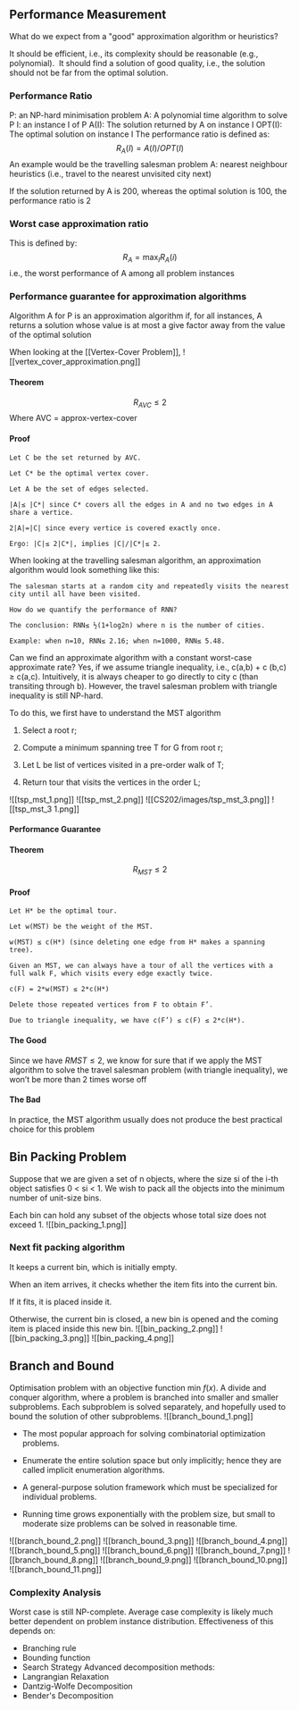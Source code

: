 ## Performance Measurement
What do we expect from a "good" approximation algorithm or heuristics?

It should be efficient, i.e., its complexity should be reasonable (e.g., polynomial). 
It should find a solution of good quality, i.e., the solution should not be far from the optimal solution.

### Performance Ratio
P: an NP-hard minimisation problem
A: A polynomial time algorithm to solve P
I: an instance I of P
A(I): The solution returned by A on instance I
OPT(I): The optimal solution on instance I
The performance ratio is defined as:
$$R_A(I)=A(I)/OPT(I)$$
An example would be the travelling salesman problem
A: nearest neighbour heuristics (i.e., travel to the nearest unvisited city next)

If the solution returned by A is 200, whereas the optimal solution is 100, the performance ratio is 2

### Worst case approximation ratio
This is defined by:
$$R_A=\max_IR_A(i)$$
i.e., the worst performance of A among all problem instances

### Performance guarantee for approximation algorithms
Algorithm A for P is an approximation algorithm if, for all instances, A returns a solution whose value is at most a give factor away from the value of the optimal solution

When looking at the [[Vertex-Cover Problem]],
![[vertex_cover_approximation.png]]
#### Theorem
$$R_{AVC}\leq2$$
Where AVC = approx-vertex-cover

#### Proof
```
Let C be the set returned by AVC. 

Let C* be the optimal vertex cover.

Let A be the set of edges selected. 

|A|≤ |C*| since C* covers all the edges in A and no two edges in A share a vertice. 

2|A|=|C| since every vertice is covered exactly once. 

Ergo: |C|≤ 2|C*|, implies |C|/|C*|≤ 2.
```

When looking at the travelling salesman algorithm, an approximation algorithm would look something like this:

```
The salesman starts at a random city and repeatedly visits the nearest city until all have been visited.

How do we quantify the performance of RNN?

The conclusion: RNN≤ ½(1+log2n) where n is the number of cities. 

Example: when n=10, RNN≤ 2.16; when n=1000, RNN≤ 5.48.
```

Can we find an approximate algorithm with a constant worst-case approximate rate?
Yes, if we assume triangle inequality, i.e., c(a,b) + c (b,c) ≥ c(a,c). Intuitively, it is always cheaper to go directly to city c (than transiting through b). However, the travel salesman problem with triangle inequality is still NP-hard.

To do this, we first have to understand the MST algorithm
1.  Select a root r; 
    
2.  Compute a minimum spanning tree T for G from root r;
    
3.  Let L be list of vertices visited in a pre-order walk of T;
    
4.  Return tour that visits the vertices in the order L;

![[tsp_mst_1.png]]
![[tsp_mst_2.png]]
![[CS202/images/tsp_mst_3.png]]
![[tsp_mst_3 1.png]]
#### Performance Guarantee
#### Theorem
$$R_{MST}\leq2$$
#### Proof
```
Let H* be the optimal tour.

Let w(MST) be the weight of the MST. 

w(MST) ≤ c(H*) (since deleting one edge from H* makes a spanning tree).

Given an MST, we can always have a tour of all the vertices with a full walk F, which visits every edge exactly twice. 

c(F) = 2*w(MST) ≤ 2*c(H*)

Delete those repeated vertices from F to obtain F’. 

Due to triangle inequality, we have c(F’) ≤ c(F) ≤ 2*c(H*).
```
#### The Good
Since we have $RMST\leq2$, we know for sure that if we apply the MST algorithm to solve the travel salesman problem (with triangle inequality), we won’t be more than 2 times worse off
#### The Bad
In practice, the MST algorithm usually does not produce the best practical choice for this problem

## Bin Packing Problem
Suppose that we are given a set of n objects, where the size si of the i-th object satisfies 0 < si < 1. We wish to pack all the objects into the minimum number of unit-size bins. 

Each bin can hold any subset of the objects whose total size does not exceed 1.
![[bin_packing_1.png]]

### Next fit packing algorithm
It keeps a current bin, which is initially empty.

When an item arrives, it checks whether the item fits into the current bin. 

If it fits, it is placed inside it.

Otherwise, the current bin is closed, a new bin is opened and the coming item is placed inside this new bin.
![[bin_packing_2.png]]
![[bin_packing_3.png]]
![[bin_packing_4.png]]

## Branch and Bound
Optimisation problem with an objective function min $f(x)$.
A divide and conquer algorithm, where a problem is branched into smaller and smaller subproblems. Each subproblem is solved separately, and hopefully used to bound the solution of other subproblems.
![[branch_bound_1.png]]
-   The most popular approach for solving combinatorial optimization problems.
    
-   Enumerate the entire solution space but only implicitly; hence they are called implicit enumeration algorithms.
    
-   A general-purpose solution framework which must be specialized for individual problems.
    
-   Running time grows exponentially with the problem size, but small to moderate size problems can be solved in reasonable time.

![[branch_bound_2.png]]
![[branch_bound_3.png]]
![[branch_bound_4.png]]
![[branch_bound_5.png]]
![[branch_bound_6.png]]
![[branch_bound_7.png]]
![[branch_bound_8.png]]
![[branch_bound_9.png]]
![[branch_bound_10.png]]
![[branch_bound_11.png]]
### Complexity Analysis
Worst case is still NP-complete. Average case complexity is likely much better dependent on problem instance distribution.
Effectiveness of this depends on:
- Branching rule
- Bounding function
- Search Strategy
Advanced decomposition methods:
- Langrangian Relaxation
- Dantzig-Wolfe Decomposition
- Bender's Decomposition

